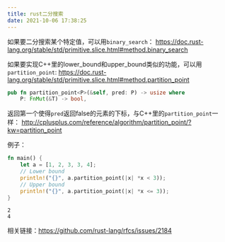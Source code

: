 ```yaml
---
title: rust二分搜索
date: 2021-10-06 17:38:25
---
```


如果要二分搜索某个特定值，可以用`binary_search`：
<https://doc.rust-lang.org/stable/std/primitive.slice.html#method.binary_search>

如果要实现C++里的lower_bound和upper_bound类似的功能，可以用`partition_point`:
<https://doc.rust-lang.org/stable/std/primitive.slice.html#method.partition_point>

```rust
pub fn partition_point<P>(&self, pred: P) -> usize where
    P: FnMut(&T) -> bool, 
```

返回第一个使得`pred`返回false的元素的下标，与C++里的`partition_point`一样：
<http://cplusplus.com/reference/algorithm/partition_point/?kw=partition_point>

例子：

```rust
fn main() {
    let a = [1, 2, 3, 3, 4];
    // Lower bound
    println!("{}", a.partition_point(|x| *x < 3));
    // Upper bound
    println!("{}", a.partition_point(|x| *x <= 3));
}
```

```
2
4
```

相关链接：<https://github.com/rust-lang/rfcs/issues/2184>
